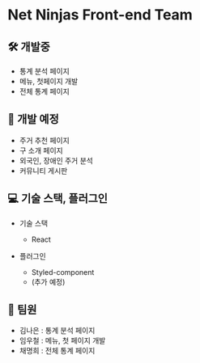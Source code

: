 # Net Ninjas Front-end Team

## 🛠️ 개발중

- 통계 분석 페이지
- 메뉴, 첫페이지 개발
- 전체 통계 페이지

## 🧱 개발 예정

- 주거 추천 페이지
- 구 소개 페이지
- 외국인, 장애인 주거 분석
- 커뮤니티 게시판

## 💻 기술 스택, 플러그인

- 기술 스택

  - React

- 플러그인
  - Styled-component
  - (추가 예정)

## 🧸 팀원

- 김나은 : 통계 분석 페이지
- 임우철 : 메뉴, 첫 페이지 개발
- 채명희 : 전체 통계 페이지
